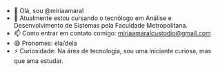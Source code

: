 - 👋 Olá, sou @miriaamaral
- 🌱 Atualmente estou cursando o tecnólogo em Análise e Desenvolvimento de Sistemas pela Faculdade Metropolitana.
- 📫 Como entrar em contato comigo: miriaamaralcustodio@gmail.com
- 😄 Pronomes: ela/dela
- ⚡ Curiosidade: Na área de tecnologia, sou uma iniciante curiosa, mas que ama estudar. 

<!---
miriaamaral/miriaamaral is a ✨ special ✨ repository because its `README.md` (this file) appears on your GitHub profile.
You can click the Preview link to take a look at your changes.
--->
